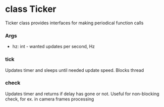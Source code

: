 # class Ticker
Ticker class provides interfaces for making periodical function calls

### Args
- hz: int - wanted updates per second, Hz

### tick
Updates timer and sleeps until needed update speed. Blocks thread

### check
Updates timer and returns if delay has gone or not. Useful for non-blocking check, for ex. in camera frames processing